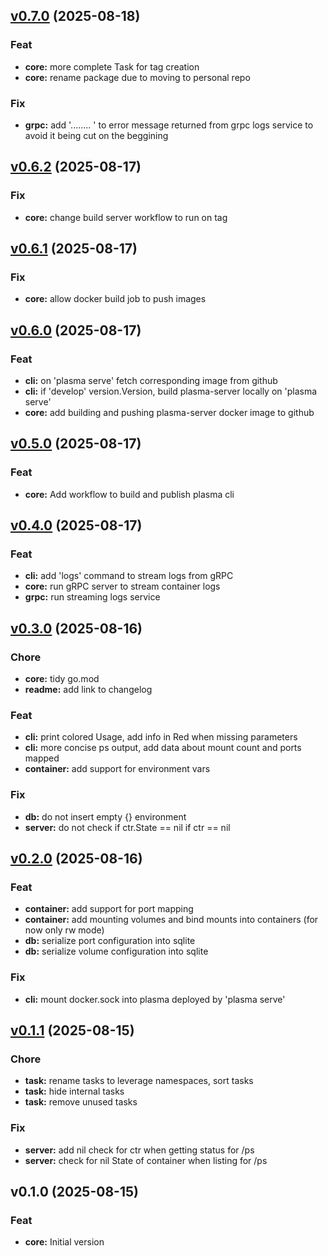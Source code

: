
<a name="v0.7.0"></a>
## [v0.7.0](https://github.com/pgulb/plasma/compare/v0.6.2...v0.7.0) (2025-08-18)

### Feat

* **core:** more complete Task for tag creation
* **core:** rename package due to moving to personal repo

### Fix

* **grpc:** add '........<grpc-error> ' to error message returned from grpc logs service to avoid it being cut on the beggining


<a name="v0.6.2"></a>
## [v0.6.2](https://github.com/pgulb/plasma/compare/v0.6.1...v0.6.2) (2025-08-17)

### Fix

* **core:** change build server workflow to run on tag


<a name="v0.6.1"></a>
## [v0.6.1](https://github.com/pgulb/plasma/compare/v0.6.0...v0.6.1) (2025-08-17)

### Fix

* **core:** allow docker build job to push images


<a name="v0.6.0"></a>
## [v0.6.0](https://github.com/pgulb/plasma/compare/v0.5.0...v0.6.0) (2025-08-17)

### Feat

* **cli:** on 'plasma serve' fetch corresponding image from github
* **cli:** if 'develop' version.Version, build plasma-server locally on 'plasma serve'
* **core:** add building and pushing plasma-server docker image to github


<a name="v0.5.0"></a>
## [v0.5.0](https://github.com/pgulb/plasma/compare/v0.4.0...v0.5.0) (2025-08-17)

### Feat

* **core:** Add workflow to build and publish plasma cli


<a name="v0.4.0"></a>
## [v0.4.0](https://github.com/pgulb/plasma/compare/v0.3.0...v0.4.0) (2025-08-17)

### Feat

* **cli:** add 'logs' command to stream logs from gRPC
* **core:** run gRPC server to stream container logs
* **grpc:** run streaming logs service


<a name="v0.3.0"></a>
## [v0.3.0](https://github.com/pgulb/plasma/compare/v0.2.0...v0.3.0) (2025-08-16)

### Chore

* **core:** tidy go.mod
* **readme:** add link to changelog

### Feat

* **cli:** print colored Usage, add info in Red when missing parameters
* **cli:** more concise ps output, add data about mount count and ports mapped
* **container:** add support for environment vars

### Fix

* **db:** do not insert empty {} environment
* **server:** do not check if ctr.State == nil if ctr == nil


<a name="v0.2.0"></a>
## [v0.2.0](https://github.com/pgulb/plasma/compare/v0.1.1...v0.2.0) (2025-08-16)

### Feat

* **container:** add support for port mapping
* **container:** add mounting volumes and bind mounts into containers (for now only rw mode)
* **db:** serialize port configuration into sqlite
* **db:** serialize volume configuration into sqlite

### Fix

* **cli:** mount docker.sock into plasma deployed by 'plasma serve'


<a name="v0.1.1"></a>
## [v0.1.1](https://github.com/pgulb/plasma/compare/v0.1.0...v0.1.1) (2025-08-15)

### Chore

* **task:** rename tasks to leverage namespaces, sort tasks
* **task:** hide internal tasks
* **task:** remove unused tasks

### Fix

* **server:** add nil check for ctr when getting status for /ps
* **server:** check for nil State of container when listing for /ps


<a name="v0.1.0"></a>
## v0.1.0 (2025-08-15)

### Feat

* **core:** Initial version

